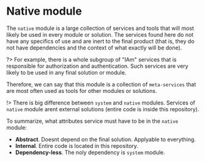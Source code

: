 # Native module

The `native` module is a large collection of services and tools that will most likely be used in every module or solution. The services found here do not have any specifics of use and are inert to the final product (that is, they do not have dependencies and the context of what exactly will be done).

?> For example, there is a whole subgroup of "IAm" services that is responsible for authorization and authentication. Such services are very likely to be used in any final solution or module.

Therefore, we can say that this module is a collection of `meta-services` that are most often used as tools for other modules or solutions.

!> There is big difference between `system` and `native` modules. Services of `native` module arent external solutions (entire code is inside this repository).

To summarize, what attributes service must have to be in the `native` module:
- **Abstract**. Doesnt depend on the final solution. Applyable to everything.
- **Internal**. Entire code is located in this repository.
- **Dependency-less**. The noly dependency is `system` module.